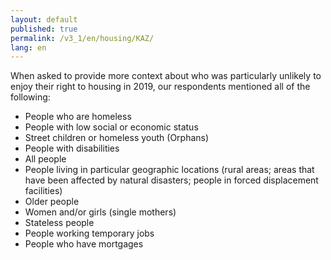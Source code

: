 ```yaml
---
layout: default
published: true
permalink: /v3_1/en/housing/KAZ/
lang: en
---
```

When asked to provide more context about who was particularly unlikely to enjoy their right to housing in 2019, our respondents mentioned all of the following: 

- People who are homeless 
- People with low social or economic status 
- Street children or homeless youth (Orphans) 
- People with disabilities 
- All people  
- People living in particular geographic locations (rural areas; areas that have been affected by natural disasters; people in forced displacement facilities) 
- Older people 
- Women and/or girls (single mothers) 
- Stateless people 
- People working temporary jobs 
- People who have mortgages
 